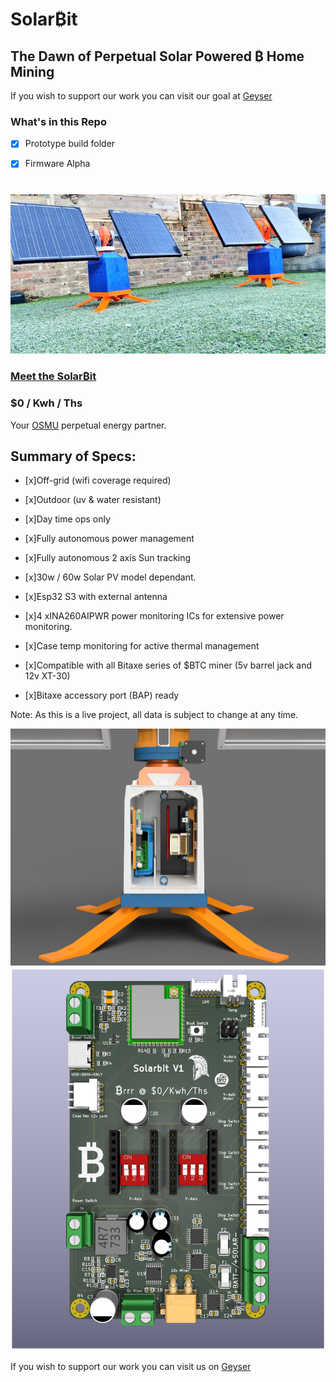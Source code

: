 


# **Solar₿it**

## **The Dawn of Perpetual Solar Powered ₿ Home Mining**

If you wish to support our work you can visit our goal at
<a href="https://geyser.fund/project/solarbit?hero=holdings" target="_blank">Geyser</a>
### What's in this Repo

- [x] Prototype build folder

- [x] Firmware Alpha


#

![](img/Gk3GHBeXMAATnz1.jpg)

### <a href="https://youtu.be/sUs6BP35gTc?si=2s8ezLkgRcRacE2g" target="_blank"> Meet the Solar₿it</a>
### $0 / Kwh / Ths


Your <a href="https://osmu.wiki/" target="_blank">OSMU</a> perpetual energy partner.


## Summary of Specs:

- [x]Off-grid (wifi coverage required)

- [x]Outdoor (uv & water resistant)

- [x]Day time ops only

- [x]Fully autonomous power management

- [x]Fully autonomous 2 axis Sun tracking

- [x]30w / 60w Solar PV model dependant.

- [x]Esp32 S3 with external antenna

- [x]4 xINA260AIPWR power monitoring ICs for extensive power monitoring.

- [x]Case temp monitoring for active thermal management

- [x]Compatible with all Bitaxe series of $BTC miner (5v barrel jack and 12v XT-30)

- [x]Bitaxe accessory port (BAP) ready

Note: As this is a live project, all data is subject to change at any time.


![](img/GmdltHfWEAARRBm.jpg)
![](img/SolarbitV1.png)



If you wish to support our work you can visit us on
<a href="https://geyser.fund/project/solarbit?hero=holdings" target="_blank">Geyser</a>

